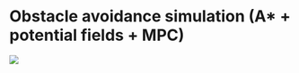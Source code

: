 # Obstacle avoidance simulation (A* + potential fields + MPC)
![](https://github.com/samarth-kalluraya/Algos/blob/master/rrt_%20gif.gif)
